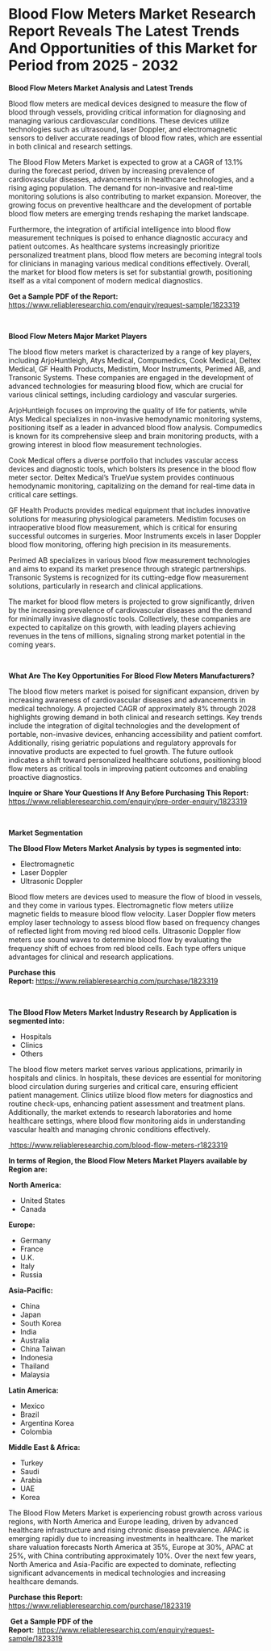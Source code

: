 <p><h1>Blood Flow Meters Market Research Report Reveals The Latest Trends And Opportunities of this Market for Period from 2025 - 2032</h1></p><p><strong>Blood Flow Meters Market Analysis and Latest Trends</strong></p>
<p><p>Blood flow meters are medical devices designed to measure the flow of blood through vessels, providing critical information for diagnosing and managing various cardiovascular conditions. These devices utilize technologies such as ultrasound, laser Doppler, and electromagnetic sensors to deliver accurate readings of blood flow rates, which are essential in both clinical and research settings.</p><p>The Blood Flow Meters Market is expected to grow at a CAGR of 13.1% during the forecast period, driven by increasing prevalence of cardiovascular diseases, advancements in healthcare technologies, and a rising aging population. The demand for non-invasive and real-time monitoring solutions is also contributing to market expansion. Moreover, the growing focus on preventive healthcare and the development of portable blood flow meters are emerging trends reshaping the market landscape.</p><p>Furthermore, the integration of artificial intelligence into blood flow measurement techniques is poised to enhance diagnostic accuracy and patient outcomes. As healthcare systems increasingly prioritize personalized treatment plans, blood flow meters are becoming integral tools for clinicians in managing various medical conditions effectively. Overall, the market for blood flow meters is set for substantial growth, positioning itself as a vital component of modern medical diagnostics.</p></p>
<p><strong>Get a Sample PDF of the Report:&nbsp;</strong> <a href="https://www.reliableresearchiq.com/enquiry/request-sample/1823319?utm_campaign=103&utm_medium=2&utm_source=Github&utm_content=ia&utm_term=19042025&utm_id=blood-flow-meters">https://www.reliableresearchiq.com/enquiry/request-sample/1823319</a></p>
<p>&nbsp;</p>
<p><strong>Blood Flow Meters Major Market Players</strong></p>
<p><p>The blood flow meters market is characterized by a range of key players, including ArjoHuntleigh, Atys Medical, Compumedics, Cook Medical, Deltex Medical, GF Health Products, Medistim, Moor Instruments, Perimed AB, and Transonic Systems. These companies are engaged in the development of advanced technologies for measuring blood flow, which are crucial for various clinical settings, including cardiology and vascular surgeries.</p><p>ArjoHuntleigh focuses on improving the quality of life for patients, while Atys Medical specializes in non-invasive hemodynamic monitoring systems, positioning itself as a leader in advanced blood flow analysis. Compumedics is known for its comprehensive sleep and brain monitoring products, with a growing interest in blood flow measurement technologies.</p><p>Cook Medical offers a diverse portfolio that includes vascular access devices and diagnostic tools, which bolsters its presence in the blood flow meter sector. Deltex Medical’s TrueVue system provides continuous hemodynamic monitoring, capitalizing on the demand for real-time data in critical care settings.</p><p>GF Health Products provides medical equipment that includes innovative solutions for measuring physiological parameters. Medistim focuses on intraoperative blood flow measurement, which is critical for ensuring successful outcomes in surgeries. Moor Instruments excels in laser Doppler blood flow monitoring, offering high precision in its measurements. </p><p>Perimed AB specializes in various blood flow measurement technologies and aims to expand its market presence through strategic partnerships. Transonic Systems is recognized for its cutting-edge flow measurement solutions, particularly in research and clinical applications.</p><p>The market for blood flow meters is projected to grow significantly, driven by the increasing prevalence of cardiovascular diseases and the demand for minimally invasive diagnostic tools. Collectively, these companies are expected to capitalize on this growth, with leading players achieving revenues in the tens of millions, signaling strong market potential in the coming years.</p></p>
<p>&nbsp;</p>
<p><strong>What Are The Key Opportunities For Blood Flow Meters Manufacturers?</strong></p>
<p><p>The blood flow meters market is poised for significant expansion, driven by increasing awareness of cardiovascular diseases and advancements in medical technology. A projected CAGR of approximately 8% through 2028 highlights growing demand in both clinical and research settings. Key trends include the integration of digital technologies and the development of portable, non-invasive devices, enhancing accessibility and patient comfort. Additionally, rising geriatric populations and regulatory approvals for innovative products are expected to fuel growth. The future outlook indicates a shift toward personalized healthcare solutions, positioning blood flow meters as critical tools in improving patient outcomes and enabling proactive diagnostics.</p></p>
<p><strong>Inquire or Share Your Questions If Any Before Purchasing This Report:</strong> <a href="https://www.reliableresearchiq.com/enquiry/pre-order-enquiry/1823319?utm_campaign=103&utm_medium=2&utm_source=Github&utm_content=ia&utm_term=19042025&utm_id=blood-flow-meters">https://www.reliableresearchiq.com/enquiry/pre-order-enquiry/1823319</a></p>
<p>&nbsp;</p>
<p><strong>Market Segmentation</strong></p>
<p><strong>The Blood Flow Meters Market Analysis by types is segmented into:</strong></p>
<p><ul><li>Electromagnetic</li><li>Laser Doppler</li><li>Ultrasonic Doppler</li></ul></p>
<p><p>Blood flow meters are devices used to measure the flow of blood in vessels, and they come in various types. Electromagnetic flow meters utilize magnetic fields to measure blood flow velocity. Laser Doppler flow meters employ laser technology to assess blood flow based on frequency changes of reflected light from moving red blood cells. Ultrasonic Doppler flow meters use sound waves to determine blood flow by evaluating the frequency shift of echoes from red blood cells. Each type offers unique advantages for clinical and research applications.</p></p>
<p><strong>Purchase this Report:&nbsp;</strong><a href="https://www.reliableresearchiq.com/purchase/1823319?utm_campaign=103&utm_medium=2&utm_source=Github&utm_content=ia&utm_term=19042025&utm_id=blood-flow-meters">https://www.reliableresearchiq.com/purchase/1823319</a></p>
<p>&nbsp;</p>
<p><strong>The Blood Flow Meters Market Industry Research by Application is segmented into:</strong></p>
<p><ul><li>Hospitals</li><li>Clinics</li><li>Others</li></ul></p>
<p><p>The blood flow meters market serves various applications, primarily in hospitals and clinics. In hospitals, these devices are essential for monitoring blood circulation during surgeries and critical care, ensuring efficient patient management. Clinics utilize blood flow meters for diagnostics and routine check-ups, enhancing patient assessment and treatment plans. Additionally, the market extends to research laboratories and home healthcare settings, where blood flow monitoring aids in understanding vascular health and managing chronic conditions effectively.</p></p>
<p><a href="https://www.reliableresearchiq.com/blood-flow-meters-r1823319?utm_campaign=103&utm_medium=2&utm_source=Github&utm_content=ia&utm_term=19042025&utm_id=blood-flow-meters">&nbsp;https://www.reliableresearchiq.com/blood-flow-meters-r1823319</a></p>
<p><strong>In terms of Region, the Blood Flow Meters Market Players available by Region are:</strong></p>
<p>
    <p> <strong> North America: </strong>
        <ul>
            <li>United States</li>
            <li>Canada</li>
        </ul>
        </p> 
    <p> <strong> Europe: </strong>
        <ul>
            <li>Germany</li>
            <li>France</li>
            <li>U.K.</li>
            <li>Italy</li>
            <li>Russia</li>
        </ul>
        </p> 
    <p> <strong> Asia-Pacific: </strong>
        <ul>
            <li>China</li>
            <li>Japan</li>
            <li>South Korea</li>
            <li>India</li>
            <li>Australia</li>
            <li>China Taiwan</li>
            <li>Indonesia</li>
            <li>Thailand</li>
            <li>Malaysia</li>
        </ul>
        </p> 
    <p> <strong> Latin America: </strong>
        <ul>
            <li>Mexico</li>
            <li>Brazil</li>
            <li>Argentina Korea</li>
            <li>Colombia</li>
        </ul>
        </p> 
    <p> <strong> Middle East & Africa: </strong>
        <ul>
            <li>Turkey</li>
            <li>Saudi</li>
            <li>Arabia</li>
            <li>UAE</li>
            <li>Korea</li>
        </ul>
    </p>
    </p>
<p><p>The Blood Flow Meters Market is experiencing robust growth across various regions, with North America and Europe leading, driven by advanced healthcare infrastructure and rising chronic disease prevalence. APAC is emerging rapidly due to increasing investments in healthcare. The market share valuation forecasts North America at 35%, Europe at 30%, APAC at 25%, with China contributing approximately 10%. Over the next few years, North America and Asia-Pacific are expected to dominate, reflecting significant advancements in medical technologies and increasing healthcare demands.</p></p>
<p><strong>Purchase this Report: </strong><a href="https://www.reliableresearchiq.com/purchase/1823319?utm_campaign=103&utm_medium=2&utm_source=Github&utm_content=ia&utm_term=19042025&utm_id=blood-flow-meters">https://www.reliableresearchiq.com/purchase/1823319</a></p>
<p>&nbsp;<strong>Get a Sample PDF of the Report:&nbsp;&nbsp;</strong><a href="https://www.reliableresearchiq.com/enquiry/request-sample/1823319?utm_campaign=103&utm_medium=2&utm_source=Github&utm_content=ia&utm_term=19042025&utm_id=blood-flow-meters">https://www.reliableresearchiq.com/enquiry/request-sample/1823319</a></p>
<p><strong></strong></p>
<p><p></p><p></p><p></p></p>